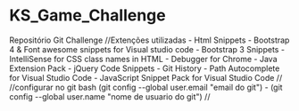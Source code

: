 # KS_Game_Challenge
Repositório Git Challenge
//Extenções utilizadas -
    Html Snippets -
    Bootstrap 4 & Font awesome snippets for Visual studio code -
    Bootstrap 3 Snippets -
    IntelliSense for CSS class names in HTML -
    Debugger for Chrome -
    Java Extension Pack -
    jQuery Code Snippets -
    Git History -
    Path Autocomplete for Visual Studio Code -
    JavaScript Snippet Pack for Visual Studio Code
//
//configurar no git bash
(git config --global user.email "email do git") - 
(git config --global user.name "nome de usuario do git")
//